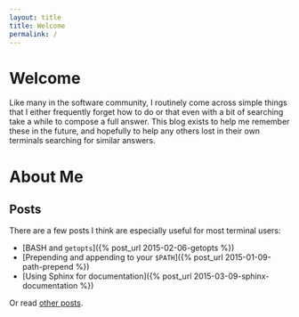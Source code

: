 ```yaml
---
layout: title
title: Welcome
permalink: /
---
```


# Welcome

Like many in the software community, I routinely come across simple things that I either frequently
forget how to do or that even with a bit of searching take a while to compose a full answer. This
blog exists to help me remember these in the future, and hopefully to help any others lost in their
own terminals searching for similar answers.

# About Me

## Posts

There are a few posts I think are especially useful for most terminal users:

  * [BASH and `getopts`]({% post_url 2015-02-06-getopts %})
  * [Prepending and appending to your `$PATH`]({% post_url 2015-01-09-path-prepend %})
  * [Using Sphinx for documentation]({% post_url 2015-03-09-sphinx-documentation %})

Or read [other posts](posts).
